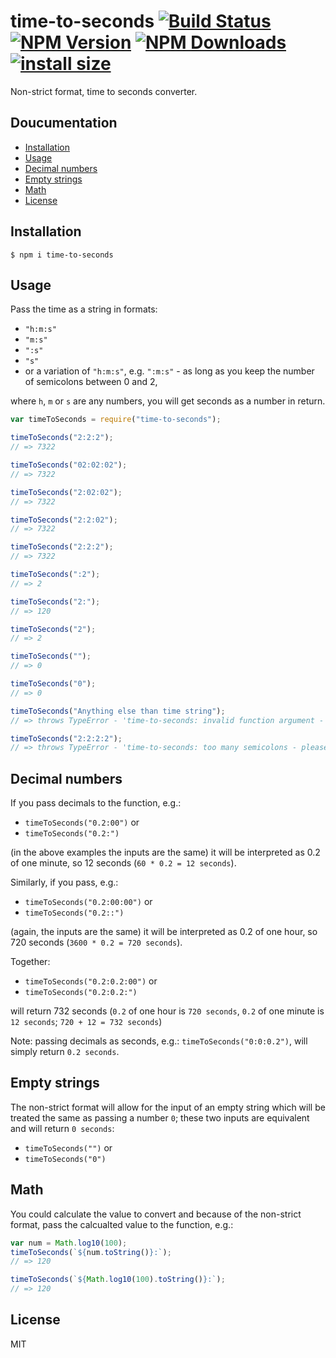 # time-to-seconds [![Build Status](https://travis-ci.com/matzar/time-to-seconds.svg?branch=master)](https://travis-ci.com/github/matzar/time-to-seconds) [![NPM Version](https://img.shields.io/npm/v/time-to-seconds)](https://www.npmjs.com/package/time-to-seconds) [![NPM Downloads](https://img.shields.io/npm/dw/time-to-seconds)](https://www.npmjs.com/package/time-to-seconds?minimal=true) [![install size](https://packagephobia.com/badge?p=time-to-seconds)](https://packagephobia.com/result?p=time-to-seconds)

Non-strict format, time to seconds converter.

## Doucumentation

- [Installation](#installation)
- [Usage](#usage)
- [Decimal numbers](#decimal-numbers)
- [Empty strings](#empty-strings)
- [Math](#math)
- [License](#license)

## Installation

```
$ npm i time-to-seconds
```

## Usage

Pass the time as a string in formats:

- `"h:m:s"`
- `"m:s"`
- `":s"`
- `"s"`
- or a variation of `"h:m:s"`, e.g. `":m:s"` - as long as you keep the number of semicolons between 0 and 2,

where `h`, `m` or `s` are any numbers, you will get seconds as a number in return.

```js
var timeToSeconds = require("time-to-seconds");

timeToSeconds("2:2:2");
// => 7322

timeToSeconds("02:02:02");
// => 7322

timeToSeconds("2:02:02");
// => 7322

timeToSeconds("2:2:02");
// => 7322

timeToSeconds("2:2:2");
// => 7322

timeToSeconds(":2");
// => 2

timeToSeconds("2:");
// => 120

timeToSeconds("2");
// => 2

timeToSeconds("");
// => 0

timeToSeconds("0");
// => 0

timeToSeconds("Anything else than time string");
// => throws TypeError - 'time-to-seconds: invalid function argument - please check if argument format is time string; see README for more information on time string formatting.'

timeToSeconds("2:2:2:2");
// => throws TypeError - 'time-to-seconds: too many semicolons - please check if argument format is time string; see README for more information on time string formatting.'
```

## Decimal numbers

If you pass decimals to the function, e.g.:

- `timeToSeconds("0.2:00")` or
- `timeToSeconds("0.2:")`

(in the above examples the inputs are the same) it will be interpreted as 0.2 of one minute, so 12 seconds (`60 * 0.2 = 12 seconds`).

Similarly, if you pass, e.g.:

- `timeToSeconds("0.2:00:00")` or
- `timeToSeconds("0.2::")`

(again, the inputs are the same) it will be interpreted as 0.2 of one hour, so 720 seconds (`3600 * 0.2 = 720 seconds`).

Together:

- `timeToSeconds("0.2:0.2:00")` or
- `timeToSeconds("0.2:0.2:")`

will return 732 seconds (`0.2` of one hour is `720 seconds`, `0.2` of one minute is `12 seconds`; `720 + 12 = 732 seconds`)

Note: passing decimals as seconds, e.g.: `timeToSeconds("0:0:0.2")`, will simply return `0.2 seconds`.

## Empty strings

The non-strict format will allow for the input of an empty string which will be treated the same as passing a number `0`; these two inputs are equivalent and will return `0 seconds`:

- `timeToSeconds("")` or
- `timeToSeconds("0")`

## Math

You could calculate the value to convert and because of the non-strict format, pass the calcualted value to the function, e.g.:

```js
var num = Math.log10(100);
timeToSeconds(`${num.toString()}:`);
// => 120

timeToSeconds(`${Math.log10(100).toString()}:`);
// => 120
```

## License

MIT
